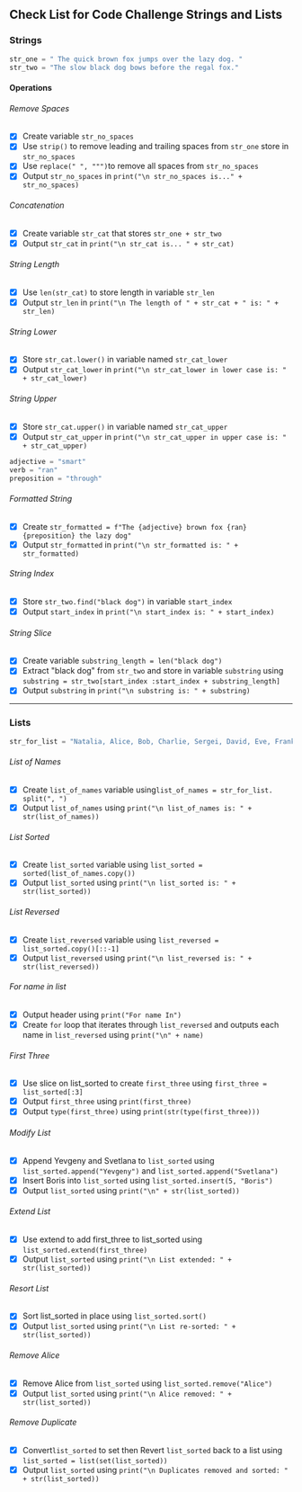 ## Check List for Code Challenge Strings and Lists

### Strings
```python
str_one = " The quick brown fox jumps over the lazy dog. "
str_two = "The slow black dog bows before the regal fox."
```
#### Operations

###### Remove Spaces
- [x] Create variable `str_no_spaces`
- [x] Use `strip()` to remove leading and trailing spaces from `str_one` store in `str_no_spaces`
- [x] Use `replace(" ", """)`to remove all spaces from `str_no_spaces`
- [x] Output `str_no_spaces` in `print("\n str_no_spaces is..." + str_no_spaces)`

###### Concatenation
- [x] Create variable `str_cat` that stores `str_one + str_two`
- [x] Output `str_cat` in `print("\n str_cat is... " + str_cat)`

###### String Length
- [x] Use `len(str_cat)` to store length in variable `str_len`
- [x] Output `str_len` in `print("\n The length of " + str_cat + " is: " + str_len)`

###### String Lower
- [x] Store `str_cat.lower()` in variable named `str_cat_lower`
- [x] Output `str_cat_lower` in `print("\n str_cat_lower in lower case is: " + str_cat_lower)`

###### String Upper
- [x] Store `str_cat.upper()` in variable named `str_cat_upper`
- [x] Output `str_cat_upper` in `print("\n str_cat_upper in upper case is: " + str_cat_upper)`

```python
adjective = "smart"
verb = "ran"
preposition = "through"
```
###### Formatted String
- [x] Create `str_formatted = f"The {adjective} brown fox {ran} {preposition} the lazy dog"`
- [x] Output `str_formatted` in `print("\n str_formatted is: " + str_formatted)`

###### String Index
- [x] Store `str_two.find("black dog")` in variable `start_index`
- [x] Output `start_index` in `print("\n start_index is: " + start_index)`

###### String Slice
-[x] Create variable `substring_length = len("black dog")`
-[x] Extract "black dog" from `str_two` and store in variable `substring` using `substring = str_two[start_index :start_index + substring_length]`
-[x] Output `substring` in `print("\n substring is: " + substring)`
----
### Lists

```python
str_for_list = "Natalia, Alice, Bob, Charlie, Sergei, David, Eve, Frank, Grace, Dmitri, Hannah,Isaac, Jack, Ivan,, Olga"

```
###### List of Names
-[x] Create `list_of_names` variable using`list_of_names = str_for_list. split(", ")`
-[x] Output `list_of_names` using `print("\n list_of_names is: " + str(list_of_names))`

###### List Sorted
-[x] Create `list_sorted` variable using `list_sorted = sorted(list_of_names.copy())`
- [x] Output `list_sorted` using `print("\n list_sorted is: " + str(list_sorted))`

###### List Reversed
-[x] Create `list_reversed` variable using `list_reversed = list_sorted.copy()[::-1]`
- [x] Output `list_reversed` using `print("\n list_reversed is: " + str(list_reversed))`

###### For name in list
- [x] Output header using `print("For name In")`
-[x] Create `for` loop that iterates through `list_reversed` and outputs each name in `list_reversed` using `print("\n" + name)`

###### First Three
- [x] Use slice on list_sorted to create `first_three` using `first_three = list_sorted[:3]`
- [x] Output `first_three` using `print(first_three)`
- [x] Output `type(first_three)` using `print(str(type(first_three)))`

###### Modify List
- [x] Append Yevgeny and Svetlana to `list_sorted` using `list_sorted.append("Yevgeny")` and `list_sorted.append("Svetlana")`
- [x] Insert Boris into `list_sorted` using `list_sorted.insert(5, "Boris")`
- [x] Output `list_sorted` using `print("\n" + str(list_sorted))`

###### Extend List
- [x] Use extend to add first_three to list_sorted using `list_sorted.extend(first_three)`
- [x] Output `list_sorted` using `print("\n List extended: " + str(list_sorted))`

###### Resort List
- [x] Sort list_sorted in place using `list_sorted.sort()`
- [x] Output `list_sorted` using `print("\n List re-sorted: " + str(list_sorted))` 

###### Remove Alice
- [x] Remove Alice from `list_sorted` using `list_sorted.remove("Alice")`
- [x] Output `list_sorted` using `print("\n Alice removed: " + str(list_sorted))`

###### Remove Duplicate
- [x] Convert`list_sorted` to set then Revert `list_sorted` back to a list using `list_sorted = list(set(list_sorted))`
- [x] Output `list_sorted` using `print("\n Duplicates removed and sorted: " + str(list_sorted))`